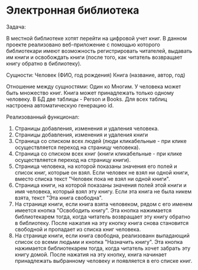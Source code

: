 # Электронная библиотека
Задача:

В местной библиотеке хотят перейти на цифровой учет книг. В данном проекте реализовано 
веб-приложение с помощью которого библиотекари имеют возможность регистрировать читателей, выдавать им
книги и освобождать книги (после того, как читатель возвращает книгу обратно в библиотеку).


Сущности:
Человек (ФИО, год рождения)
Книга (название, автор, год)


Отношение между сущностями: Один ко Многим.
У человека может быть множество книг. Книга может принадлежать
только одному человеку.
В БД две таблицы - Person и Books. Для всех таблиц
настроена автоматическую генерацию id.


Реализованный функционал:
1) Страницы добавления, изменения и удаления человека.
2) Страницы добавления, изменения и удаления книги
3) Страница со списком всех людей (люди кликабельные - при клике осуществляется
переход на страницу человека).
4) Страница со списком всех книг (книги кликабельные - при клике осуществляется
переход на страницу книги).
5) Страница человека, на которой показаны значения его полей и список книг, которые он
взял. Если человек не взял ни одной книги, вместо списка текст "Человек
пока не взял ни одной книги".
6) Страница книги, на которой показаны значения полей этой книги и имя человека,
который взял эту книгу. Если эта книга не была никем взята, текст "Эта
книга свободна".
7) На странице книги, если книга взята человеком, рядом с его именем имеется кнопка
"Освободить книгу". Эта кнопка нажимается библиотекарем тогда, когда читатель
возвращает эту книгу обратно в библиотеку. После нажатия на эту кнопку книга снова
становится свободной и пропадает из списка книг человека.
8) На странице книги, если книга свободна, реализованн выпадающий список
со всеми людьми и кнопка "Назначить книгу". Эта кнопка нажимается библиотекарем
тогда, когда читатель хочет забрать эту книгу домой. После нажатия на эту кнопку, книга начинает 
принадлежать выбранному человеку и появляется в его списке книг.
